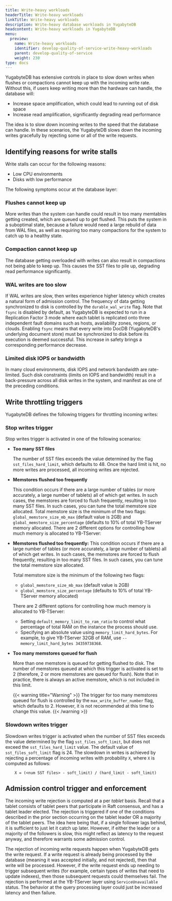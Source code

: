 ```yaml
---
title: Write-heavy workloads
headerTitle: Write-heavy workloads
linkTitle: Write-heavy workloads
description: Write-heavy database workloads in YugabyteDB
headcontent: Write-heavy workloads in YugabyteDB
menu:
  preview:
    name: Write-heavy workloads
    identifier: develop-quality-of-service-write-heavy-workloads
    parent: develop-quality-of-service
    weight: 230
type: docs
---
```


YugabyteDB has extensive controls in place to slow down writes when flushes or compactions cannot keep up with the incoming write rate. Without this, if users keep writing more than the hardware can handle, the database will:

* Increase space amplification, which could lead to running out of disk space
* Increase read amplification, significantly degrading read performance

The idea is to slow down incoming writes to the speed that the database can handle. In these scenarios, the YugabyteDB slows down the incoming writes gracefully by rejecting some or all of the write requests.

## Identifying reasons for write stalls

Write stalls can occur for the following reasons:

* Low CPU environments
* Disks with low performance

The following symptoms occur at the database layer:

### Flushes cannot keep up

More writes than the system can handle could result in too many memtables getting created, which are queued up to get flushed. This puts the system in a suboptimal state, because a failure would need a large rebuild of data from WAL files, as well as requiring too many compactions for the system to catch up to a healthy state.

### Compaction cannot keep up

The database getting overloaded with writes can also result in compactions not being able to keep up. This causes the SST files to pile up, degrading read performance significantly.

### WAL writes are too slow

If WAL writes are slow, then writes experience higher latency which creates a natural form of admission control. The frequency of data getting synchronized to disk is controlled by the `durable_wal_write` flag. Note that `fsync` is disabled by default, as YugabyteDB is expected to run in a Replication Factor 3 mode where each tablet is replicated onto three independent fault domains such as hosts, availability zones, regions, or clouds. Enabling `fsync` means that every write into DocDB (YugabyteDB's underlying document store) must be synchronized to disk before its execution is deemed successful. This increase in safety brings a corresponding performance decrease.

### Limited disk IOPS or bandwidth

In many cloud environments, disk IOPS and network bandwidth are rate-limited. Such disk constraints (limits on IOPS and bandwidth) result in a back-pressure across all disk writes in the system, and manifest as one of the preceding conditions.

## Write throttling triggers

YugabyteDB defines the following triggers for throttling incoming writes:

### Stop writes trigger

Stop writes trigger is activated in one of the following scenarios:

* **Too many SST files**

  The number of SST files exceeds the value determined by the flag `sst_files_hard_limit`, which defaults to 48. Once the hard limit is hit, no more writes are processed, all incoming writes are rejected.

* **Memstores flushed too frequently**

  This condition occurs if there are a large number of tables (or more accurately, a large number of tablets) all of which get writes. In such cases, the memstores are forced to flush frequently, resulting in too many SST files. In such cases, you can tune the total memstore size allocated. Total memstore size is the minimum of the two flags: `global_memstore_size_mb_max` (default value is 2GB) and `global_memstore_size_percentage` (defaults to 10% of total YB-TServer memory allocated. There are 2 different options for controlling how much memory is allocated to YB-TServer:

* **Memstores flushed too frequently:**
This condition occurs if there are a large number of tables (or more accurately, a large number of tablets) all of which get writes. In such cases, the memstores are forced to flush frequently, resulting in too many SST files. In such cases, you can tune the total memstore size allocated.

  Total memstore size is the minimum of the following two flags:
  
  * `global_memstore_size_mb_max` (default value is 2GB)
  * `global_memstore_size_percentage` (defaults to 10% of total YB-TServer memory allocated)

  There are 2 different options for controlling how much memory is allocated to YB-TServer:
  
  * Setting `default_memory_limit_to_ram_ratio` to control what percentage of total RAM on the instance the process should use.
  * Specifying an absolute value using `memory_limit_hard_bytes`. For example, to give YB-TServer 32GB of RAM, use `--memory_limit_hard_bytes 34359738368`.

* **Too many memstores queued for flush**

  More than one memstore is queued for getting flushed to disk. The number of memstores queued at which this trigger is activated is set to 2 (therefore, 2 or more memstores are queued for flush). Note that in practice, there is always an active memstore, which is not included in this limit.

  {{< warning title="Warning" >}}
  The trigger for too many memstores queued for flush is controlled by the `max_write_buffer_number` flag, which defaults to 2. However, it is not recommended at this time to change this value.
  {{< /warning >}}

### Slowdown writes trigger

Slowdown writes trigger is activated when the number of SST files exceeds the value determined by the flag `sst_files_soft_limit`, but does not exceed the `sst_files_hard_limit` value. The default value of `sst_files_soft_limit` flag is 24. The slowdown in writes is achieved by rejecting a percentage of incoming writes with probability `X`, where `X` is computed as follows:

```output
    X = (<num SST files> - soft_limit) / (hard_limit - soft_limit)
```

## Admission control trigger and enforcement

The incoming write rejection is computed at a per *tablet* basis. Recall that a tablet consists of tablet peers that participate in Raft consensus, and has a tablet leader elected. The rejection is triggered if one of the conditions described in the prior section occurring on the tablet leader OR a majority of the tablet peers. The idea here being that, if a single follower lags behind, it is sufficient to just let it catch up later. However, if either the leader or a majority of the followers is slow, this might reflect as latency to the request anyway, and therefore warrants some admission control.

The rejection of incoming write requests happen when YugabyteDB gets the write request. If a write request is already being processed by the database (meaning it was accepted initially, and not rejected), then that write will be processed. However, if the write request ends up needing to trigger subsequent writes (for example, certain types of writes that need to update indexes), then those subsequent requests could themselves fail. The rejection is performed at the YB-TServer layer using `ServiceUnavailable` status. The behavior at the query processing layer could just be increased latency and then failure.

